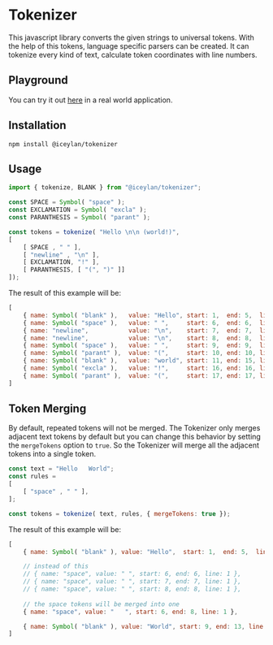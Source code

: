 # Tokenizer
This javascript library converts the given strings to universal tokens. With the help of this tokens, language specific parsers can be created. It can tokenize every kind of text, calculate token coordinates with line numbers.

## Playground
You can try it out [here](https://ismailceylan.github.io/tokenizer/) in a real world application.

## Installation
`npm install @iceylan/tokenizer`

## Usage
```js
import { tokenize, BLANK } from "@iceylan/tokenizer";

const SPACE = Symbol( "space" );
const EXCLAMATION = Symbol( "excla" );
const PARANTHESIS = Symbol( "parant" );

const tokens = tokenize( "Hello \n\n (world!)",
[
	[ SPACE , " " ],
	[ "newline" , "\n" ],
	[ EXCLAMATION, "!" ],
	[ PARANTHESIS, [ "(", ")" ]]
]);
```

The result of this example will be:

```js
[
	{ name: Symbol( "blank" ),   value: "Hello", start: 1,  end: 5,  line: 1 },
	{ name: Symbol( "space" ),   value: " ",     start: 6,  end: 6,  line: 1 },
	{ name: "newline",           value: "\n",    start: 7,  end: 7,  line: 2 },
	{ name: "newline",           value: "\n",    start: 8,  end: 8,  line: 3 },
	{ name: Symbol( "space" ),   value: " ",     start: 9,  end: 9,  line: 3 },
	{ name: Symbol( "parant" ),  value: "(",     start: 10, end: 10, line: 3 },
	{ name: Symbol( "blank" ),   value: "world", start: 11, end: 15, line: 3 },
	{ name: Symbol( "excla" ),   value: "!",     start: 16, end: 16, line: 3 },
	{ name: Symbol( "parant" ),  value: "(",     start: 17, end: 17, line: 3 }
]
```

## Token Merging
By default, repeated tokens will not be merged. The Tokenizer only merges adjacent text tokens by default but you can change this behavior by setting the `mergeTokens` option to `true`. So the Tokenizer will merge all the adjacent tokens into a single token.

```js
const text = "Hello   World";
const rules =
[
	[ "space" , " " ],
];

const tokens = tokenize( text, rules, { mergeTokens: true });
```

The result of this example will be:

```js
[
	{ name: Symbol( "blank" ), value: "Hello",  start: 1,  end: 5,  line: 1 },

	// instead of this
	// { name: "space", value: " ", start: 6, end: 6, line: 1 },
	// { name: "space", value: " ", start: 7, end: 7, line: 1 },
	// { name: "space", value: " ", start: 8, end: 8, line: 1 },
	
	// the space tokens will be merged into one
	{ name: "space", value: "   ", start: 6, end: 8, line: 1 },

	{ name: Symbol( "blank" ), value: "World", start: 9, end: 13, line: 1 },
]
```
